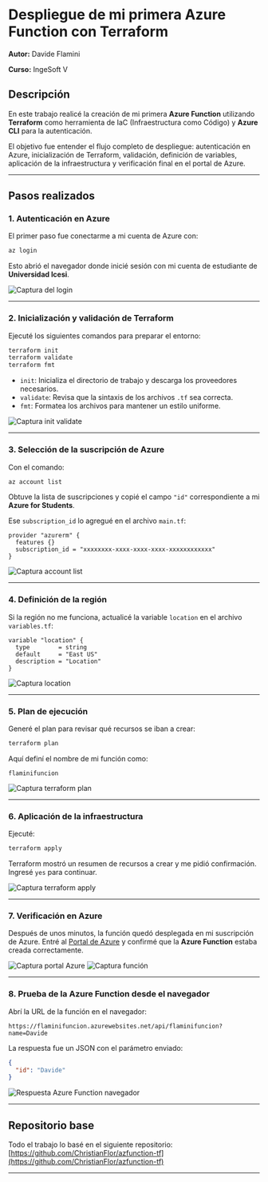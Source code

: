 # Despliegue de mi primera Azure Function con Terraform

**Autor:** Davide Flamini


**Curso:** IngeSoft V

## Descripción

En este trabajo realicé la creación de mi primera **Azure Function** utilizando **Terraform** como herramienta de IaC (Infraestructura como Código) y **Azure CLI** para la autenticación.

El objetivo fue entender el flujo completo de despliegue: autenticación en Azure, inicialización de Terraform, validación, definición de variables, aplicación de la infraestructura y verificación final en el portal de Azure.

---

## Pasos realizados

### 1. Autenticación en Azure

El primer paso fue conectarme a mi cuenta de Azure con:

```bash
az login
```

Esto abrió el navegador donde inicié sesión con mi cuenta de estudiante de **Universidad Icesi**.

![Captura del login](./imagenes/Screenshot_2025-09-10_08-32-35_AM.png)

---

### 2. Inicialización y validación de Terraform

Ejecuté los siguientes comandos para preparar el entorno:

```bash
terraform init
terraform validate
terraform fmt
```

* `init`: Inicializa el directorio de trabajo y descarga los proveedores necesarios.
* `validate`: Revisa que la sintaxis de los archivos `.tf` sea correcta.
* `fmt`: Formatea los archivos para mantener un estilo uniforme.

![Captura init validate](./imagenes/Screenshot_2025-09-10_08-38-18_AM.png)

---

### 3. Selección de la suscripción de Azure

Con el comando:

```bash
az account list
```

Obtuve la lista de suscripciones y copié el campo `"id"` correspondiente a mi **Azure for Students**.

Ese `subscription_id` lo agregué en el archivo `main.tf`:

```hcl
provider "azurerm" {
  features {}
  subscription_id = "xxxxxxxx-xxxx-xxxx-xxxx-xxxxxxxxxxxx"
}
```

![Captura account list](./imagenes/Screenshot_2025-09-10_08-35-58_AM.png)

---

### 4. Definición de la región

Si la región no me funciona, actualicé la variable `location` en el archivo `variables.tf`:

```hcl
variable "location" {
  type        = string
  default     = "East US"
  description = "Location"
}
```

![Captura location](./imagenes/Screenshot_2025-09-10_08-37-09_AM.png)

---

### 5. Plan de ejecución

Generé el plan para revisar qué recursos se iban a crear:

```bash
terraform plan
```

Aquí definí el nombre de mi función como:

```
flaminifuncion
```

![Captura terraform plan](./imagenes/Screenshot_2025-09-10_08-39-01_AM.png)

---

### 6. Aplicación de la infraestructura

Ejecuté:

```bash
terraform apply
```

Terraform mostró un resumen de recursos a crear y me pidió confirmación. Ingresé `yes` para continuar.

![Captura terraform apply](./imagenes/Screenshot_2025-09-10_08-40-11_AM.png)

---

### 7. Verificación en Azure

Después de unos minutos, la función quedó desplegada en mi suscripción de Azure.
Entré al [Portal de Azure](https://portal.azure.com/) y confirmé que la **Azure Function** estaba creada correctamente.

![Captura portal Azure](./imagenes/Screenshot_2025-09-10_08-42-26_AM.png)
![Captura función](./imagenes/Screenshot_2025-09-10_08-41-10_AM.png)


---

### 8. Prueba de la Azure Function desde el navegador

Abrí la URL de la función en el navegador:

```
https://flaminifuncion.azurewebsites.net/api/flaminifuncion?name=Davide
```

La respuesta fue un JSON con el parámetro enviado:

```json
{
  "id": "Davide"
}
```

![Respuesta Azure Function navegador](./imagenes/Screenshot_2025-09-10_azure_function_browser.png)

---



## Repositorio base

Todo el trabajo lo basé en el siguiente repositorio:
[https://github.com/ChristianFlor/azfunction-tf](https://github.com/ChristianFlor/azfunction-tf)

---


